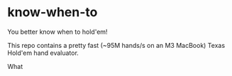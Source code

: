 # know-when-to

You better know when to hold'em!

This repo contains a pretty fast (~95M hands/s on an M3 MacBook) Texas Hold'em hand evaluator.

What 
